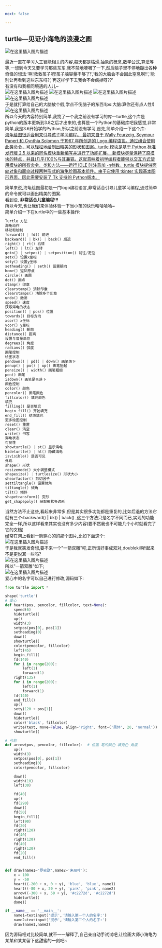 ```yaml
---

next: false

---
```




<BlogInfo id="698" title="turtle---见证小海龟的浪漫之画" author="白日梦想猿" pv=0 read_times=0 pre_cost_time="187" category="turtle学习" tag_list="['turtle']" create_time="2021.07.19 09:57:03.468705" update_time="2021.07.19 10:00:40" />

## turtle—见证小海龟的浪漫之画

![在这里插入图片描述](https://img-blog.csdnimg.cn/20210719090628717.jpg)

最近一直在学习人工智能相关的内容,每天都是枯燥,抽象的概念,数学公式,算法等等,一想到今天又要学习那些东东,我不禁地哽咽了一下,然后脑子里不停地蹦出各种奇怪的想法:‘啊!救救孩子吧!孩子脑容量不够了!’,‘我的大脑会不会因此窒息啊!!’,‘能别让再看到这些东东吗?’,‘再这样学下去我会不会疯掉呀??’  
有没有和我相同境遇的人儿~  
![在这里插入图片描述](https://img-blog.csdnimg.cn/20210719091954593.gif)
![在这里插入图片描述](https://img-blog.csdnimg.cn/20210719091954593.gif)
![在这里插入图片描述](https://img-blog.csdnimg.cn/20210719091954593.gif)
![在这里插入图片描述](https://img-blog.csdnimg.cn/20210719091954593.gif)  
于是就打算给自己的大脑放个假,学点不伤脑子的东西!(ps:大脑:算你还有点人性!)  
![在这里插入图片描述](https://img-blog.csdnimg.cn/20210719092449567.gif)  
所以今天的内容特别简单,我找了一个我之前没有学习的库—turtle,这个库是python的版本更新到3.8之后才出来的,也算是一个Python的基础库吧我感觉,非常简单,我是3.6开始学的Python,所以之前没有学习,首先,简单介绍一下这个库:  
[海龟绘图很适合用来引导孩子学习编程。 最初来自于 Wally Feurzeig, Seymour Papert 和 Cynthia Solomon 于1967 年所创造的 Logo 编程语言。通过组合使用此类命令，可以轻松地绘制出精美的形状和图案。turtle 模块是基于 Python 标准发行版 2.5 以来的同名模块重新编写并进行了功能扩展。  新模块尽量保持了原模块的特点，并且(几乎)100%与其兼容。这就意味着初学编程者能够以交互方式使用模块的所有命令、类和方法——运行 IDLE 时注意加 -n参数。turtle 模块提供面向对象和面向过程两种形式的海龟绘图基本组件。由于它使用 tkinter 实现基本图形界面，因此需要安装了 Tk 支持的 Python版本。](https://docs.python.org/zh-cn/3/library/turtle.html)

简单来说,海龟绘图最初是一门logo编程语言,非常适合引导儿童学习编程,通过简单的命令就可以画出精美的图案.  
看到没, **非常适合儿童编程!!!**  
所以今天,也让我们来体验体验一下当小孩的快乐哈哈哈哈~  
简单介绍一下在turtle中的一些基本操作:  

```python
Turtle 方法  
海龟动作  
移动和绘制  
forward() | fd() 前进  
backward() | bk() | back() 后退  
right() | rt() 右转  
left() | lt() 左转  
goto() | setpos() | setposition() 前往/定位  
setx() 设置x坐标  
sety() 设置y坐标  
setheading() | seth() 设置朝向  
home() 返回原点  
circle() 画圆  
dot() 画点  
stamp() 印章  
clearstamp() 清除印章  
clearstamps() 清除多个印章  
undo() 撤消  
speed() 速度  
获取海龟的状态  
position() | pos() 位置  
towards() 目标方向  
xcor() x坐标  
ycor() y坐标  
heading() 朝向  
distance() 距离  
设置与度量单位  
degrees() 角度  
radians() 弧度  
画笔控制  
绘图状态  
pendown() | pd() | down() 画笔落下  
penup() | pu() | up() 画笔抬起  
pensize() | width() 画笔粗细  
pen() 画笔  
isdown() 画笔是否落下  
颜色控制  
color() 颜色  
pencolor() 画笔颜色  
fillcolor() 填充颜色  
填充  
filling() 是否填充  
begin_fill() 开始填充  
end_fill() 结束填充  
更多绘图控制  
reset() 重置  
clear() 清空  
write() 书写  
海龟状态  
可见性  
showturtle() | st() 显示海龟  
hideturtle() | ht() 隐藏海龟  
isvisible() 是否可见  
外观  
shape() 形状  
resizemode() 大小调整模式  
shapesize() | turtlesize() 形状大小  
shearfactor() 剪切因子  
settiltangle() 设置倾角  
tiltangle() 倾角  
tilt() 倾斜  
shapetransform() 变形  
get_shapepoly() 获取形状多边形  
```

当然方法不止这些,看起来非常多,但是其实很多功能都是重复的,比如后退的方法它就有三个:backward() | bk() | back()
,这三个方法只是名字不同而已,实现的功能完全一样,所以这样看来其实也没有多少内容(要不然我也不可能几个小时就看完了它的文档)  
经常在网上看到一箭穿心的的那个图片,比如下面这个:  
![在这里插入图片描述](https://img-blog.csdnimg.cn/20210719094406265.png?x-oss-process=image/watermark,type_ZmFuZ3poZW5naGVpdGk,shadow_10,text_aHR0cHM6Ly9ibG9nLmNzZG4ubmV0L21heF9MTEw=,size_16,color_FFFFFF,t_70)  
于是我就突发奇想,要不来一个"一箭双雕"吧,正所谓好事成双对,doublekill听起来不是更悦耳一些吗?  
![在这里插入图片描述](https://img-blog.csdnimg.cn/2021071909490284.png)  
所以"一箭双雕"如下;  
![在这里插入图片描述](https://img-blog.csdnimg.cn/20210719095025152.png?x-oss-process=image/watermark,type_ZmFuZ3poZW5naGVpdGk,shadow_10,text_aHR0cHM6Ly9ibG9nLmNzZG4ubmV0L21heF9MTEw=,size_16,color_FFFFFF,t_70)  
爱心中的名字可以自己进行修改,源码如下:
```python
from turtle import *

shape('turtle')
# 爱心
def heart(pos, pencolor, fillcolor, text=None):
    speed(6)
    hideturtle()
    up()
    width(3)
    setpos(pos[0], pos[1])
    setheading(0)
    down()
    showturtle()
    color(pencolor, fillcolor)
    left(45)
    begin_fill()
    fd(140)
    for i in range(200):
        left(1)
        forward(1)
    right(135)
    for i in range(200):
        left(1)
        forward(1)
    fd(140)
    end_fill()
    up()
    sety(120 + pos[1])
    down()
    hideturtle()
    color('black', fillcolor)
    write(text, move=False, align='right', font=('黑体', 20, 'normal'))
    showturtle()

# 弓箭
def arrow(pos, pencolor, fillcolor):  # 位置 笔的颜色 填充色 角度
    up()
    width(3)
    setpos(pos[0], pos[1])
    setheading(0)
    color(pencolor, fillcolor)

    down()
    width(10)
    left(30)

    fd(40)
    up()
    fd(290)
    down()
    fd(50)
    begin_fill()
    left(90)
    fd(20)
    right(120)
    fd(40)
    right(120)
    fd(40)
    right(120)
    fd(20)
    end_fill()


def draw(name1='罗密欧',name2='朱丽叶'):
    x = 100
    y = -50
    heart((-200 + x, 0 + y), 'blue', 'blue', name1)
    heart((-80 + x, 20 + y), 'pink', 'pink', name2)
    arrow((-300 + x, 50 + y), '#c2272d', '#c2272d')
    hideturtle()
    done()

if __name__ == '__main__':
    name1=textinput('提示','请输入第一个人的名字:')
    name2=textinput('提示','请输入第二个人的名字:')
    draw(name1,name2)
```
因为源码相对比较简单,就不一一解释了,自己亲自动手试试吧,让绘画大师小海龟为某某和某某留下这甜蜜的一刻吧~

    





<ActionBox />
